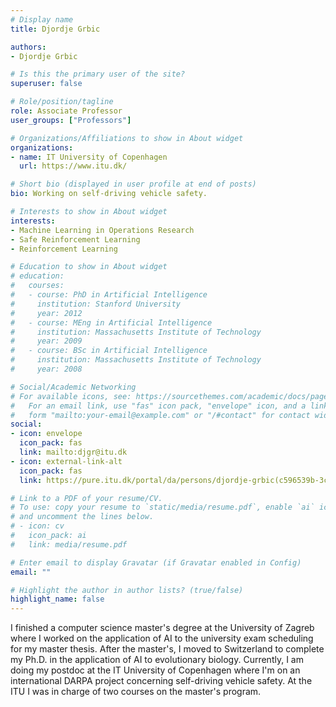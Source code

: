 ```yaml
---
# Display name
title: Djordje Grbic

authors:
- Djordje Grbic

# Is this the primary user of the site?
superuser: false

# Role/position/tagline
role: Associate Professor
user_groups: ["Professors"]

# Organizations/Affiliations to show in About widget
organizations:
- name: IT University of Copenhagen
  url: https://www.itu.dk/

# Short bio (displayed in user profile at end of posts)
bio: Working on self-driving vehicle safety.

# Interests to show in About widget
interests:
- Machine Learning in Operations Research
- Safe Reinforcement Learning
- Reinforcement Learning

# Education to show in About widget
# education:
#   courses:
#   - course: PhD in Artificial Intelligence
#     institution: Stanford University
#     year: 2012
#   - course: MEng in Artificial Intelligence
#     institution: Massachusetts Institute of Technology
#     year: 2009
#   - course: BSc in Artificial Intelligence
#     institution: Massachusetts Institute of Technology
#     year: 2008

# Social/Academic Networking
# For available icons, see: https://sourcethemes.com/academic/docs/page-builder/#icons
#   For an email link, use "fas" icon pack, "envelope" icon, and a link in the
#   form "mailto:your-email@example.com" or "/#contact" for contact widget.
social:
- icon: envelope
  icon_pack: fas
  link: mailto:djgr@itu.dk
- icon: external-link-alt
  icon_pack: fas
  link: https://pure.itu.dk/portal/da/persons/djordje-grbic(c596539b-3ceb-497c-9a43-e71d6b0f65a6).html

# Link to a PDF of your resume/CV.
# To use: copy your resume to `static/media/resume.pdf`, enable `ai` icons in `params.toml`, 
# and uncomment the lines below.
# - icon: cv
#   icon_pack: ai
#   link: media/resume.pdf

# Enter email to display Gravatar (if Gravatar enabled in Config)
email: ""

# Highlight the author in author lists? (true/false)
highlight_name: false
---
```


I finished a computer science master's degree at the University of Zagreb where I worked on the application of AI to the university exam scheduling for my master thesis. After the master's, I moved to Switzerland to complete my Ph.D. in the application of AI to evolutionary biology. Currently, I am doing my postdoc at the IT University of Copenhagen where I'm on an international DARPA project concerning self-driving vehicle safety. At the ITU I was in charge of two courses on the master's program.

